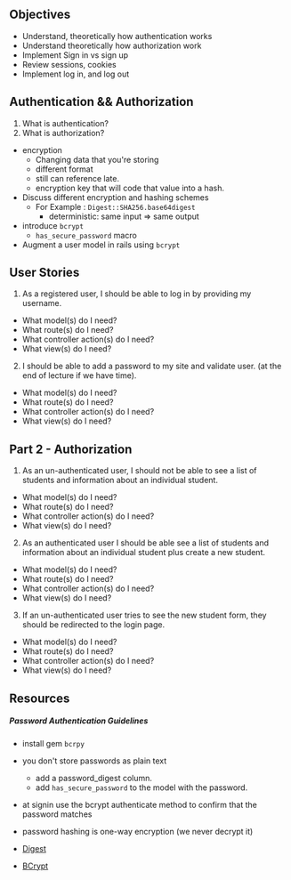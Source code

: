 ## Objectives
- Understand, theoretically how authentication works
- Understand theoretically how authorization work
- Implement Sign in vs sign up
- Review sessions, cookies
- Implement log in, and log out

## Authentication && Authorization
1. What is authentication?
2. What is authorization?

- encryption
  - Changing data that you're storing
  - different format
  - still can reference late.
  - encryption key that will code that value into a hash.
- Discuss different encryption and hashing schemes
  - For Example :  `Digest::SHA256.base64digest`
    - deterministic: same input => same output
- introduce `bcrypt`
  - `has_secure_password` macro
- Augment a user model in rails using `bcrypt`

## User Stories
1. As a registered user, I should be able to log in by providing my username.
  - What model(s) do I need?
  - What route(s) do I need?
  - What controller action(s) do I need?
  - What view(s) do I need?

2. I should be able to add a password to my site and validate user. (at the end of lecture if we have time).
  - What model(s) do I need?
  - What route(s) do I need?
  - What controller action(s) do I need?
  - What view(s) do I need?

## Part 2 - Authorization

1. As an un-authenticated user, I should not be able to see a list of students and information about an individual student.

  - What model(s) do I need?
  - What route(s) do I need?
  - What controller action(s) do I need?
  - What view(s) do I need?

2. As an authenticated user I should be able see a list of students and information about an individual student plus create a new student.
  - What model(s) do I need?
  - What route(s) do I need?
  - What controller action(s) do I need?
  - What view(s) do I need?

3. If an un-authenticated user tries to see the new student form, they should be redirected to the login page.
  - What model(s) do I need?
  - What route(s) do I need?
  - What controller action(s) do I need?
  - What view(s) do I need?

## Resources
##### Password Authentication Guidelines

- install gem `bcrpy`
- you don't store passwords as plain text
  - add a password_digest column.
  - add `has_secure_password` to the model with the password.
- at signin use the bcrypt authenticate method to confirm that the password matches
- password hashing is one-way encryption (we never decrypt it)


- [Digest](https://ruby-doc.org/stdlib-2.2.1/libdoc/digest/rdoc/Digest.html)
- [BCrypt](https://github.com/codahale/bcrypt-ruby)

